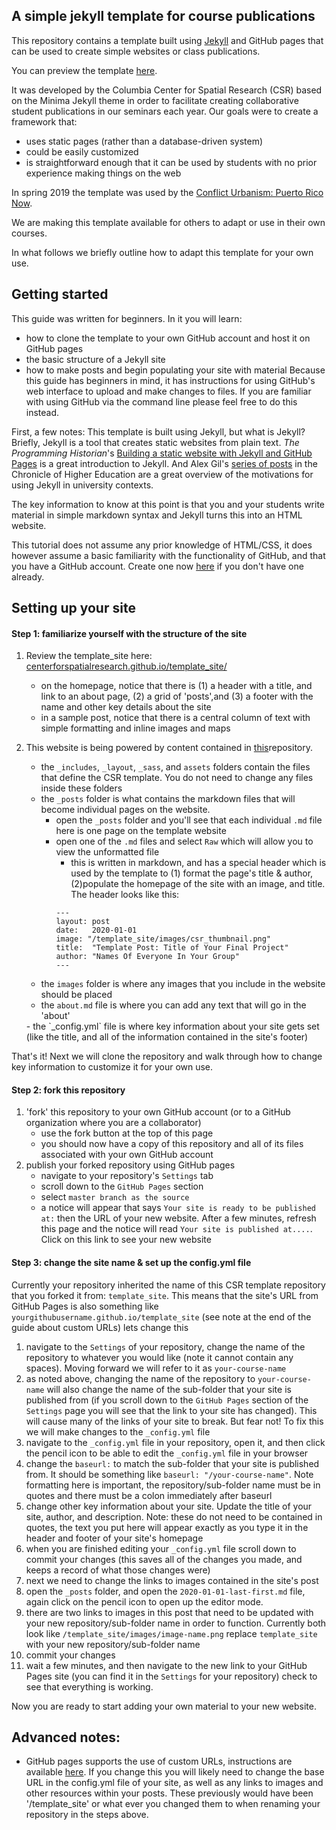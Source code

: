 ## A simple jekyll template for course publications

This repository contains a template built using [Jekyll](https://jekyllrb.com/) and GitHub pages that can be used to create simple websites or class publications.

You can preview the template [here](https://centerforspatialresearch.GitHub.io/template_site/).

It was developed by the Columbia Center for Spatial Research (CSR) based on the Minima Jekyll theme in order to facilitate creating collaborative student publications in our seminars each year. Our goals were to create a framework that:
- uses static pages (rather than a database-driven system)
- could be easily customized
- is straightforward enough that it can be used by students with no prior experience making things on the web

In spring 2019 the template was used by the [Conflict Urbanism: Puerto Rico Now](puerto-rico-now.c4sr.columbia.edu/).

We are making this template available for others to adapt or use in their own courses.

In what follows we briefly outline how to adapt this template for your own use.

## Getting started

This guide was written for beginners. In it you will learn:
- how to clone the template to your own GitHub account and host it on GitHub pages
- the basic structure of a Jekyll site
- how to make posts and begin populating your site with material
Because this guide has beginners in mind, it has instructions for using GitHub's web interface to upload and make changes to files. If you are familiar with using GitHub via the command line please feel free to do this instead.

First, a few notes:
This template is built using Jekyll, but what is Jekyll? Briefly, Jekyll is a tool that creates static websites from plain text. *The Programming Historian*'s [Building a static website with Jekyll and GitHub Pages](http://programminghistorian.org/lessons/building-static-sites-with-jekyll-GitHub-pages) is a great introduction to Jekyll. And Alex Gil's [series of posts](https://www.chronicle.com/blogs/profhacker/jekyll1/60913) in the Chronicle of Higher Education are a great overview of the motivations for using Jekyll in university contexts.

The key information to know at this point is that you and your students write material in simple markdown syntax and Jekyll turns this into an HTML website.

This tutorial does not assume any prior knowledge of HTML/CSS, it does however assume a basic familiarity with the functionality of GitHub, and that you have a GitHub account. Create one now [here](https://GitHub.com/) if you don't have one already.  

## Setting up your site

#### Step 1: familiarize yourself with the structure of the site
1. Review the template_site here: [centerforspatialresearch.github.io/template_site/](https://centerforspatialresearch.github.io/template_site/)
    - on the homepage, notice that there is (1) a header with a title, and link to an about page, (2) a grid of 'posts',and (3) a footer with the name and other key details about the site
    - in a sample post, notice that there is a central column of text with simple formatting and inline images and maps
2. This website is being powered by content contained in [this](https://github.com/CenterForSpatialResearch/template_site)repository.

    - the `_includes`, `_layout`, `_sass`, and `assets` folders contain the files that define the CSR template. You do not need to change any files inside these folders
    - the `_posts` folder is what contains the markdown files that will become individual pages on the website.
      - open the `_posts` folder and you'll see that each individual `.md` file here is one page on the template website
      - open one of the `.md` files and select `Raw` which will allow you to view the unformatted file
          - this is written in markdown, and has a special header which is used by the template to (1) format the page's title & author, (2)populate the homepage of the site with an image, and title. The header looks like this:
          ```
          ---
          layout: post
          date:   2020-01-01
          image: "/template_site/images/csr_thumbnail.png"
          title:  "Template Post: Title of Your Final Project"
          author: "Names Of Everyone In Your Group"
          ---

          ```
    - the `images` folder is where any images that you include in the website should be placed
    - the `about.md` file is where you can add any text that will go in the 'about'
    <div class="page-break"></div>
    - the `_config.yml` file is where key information about your site gets set (like the title, and all of the information contained in the site's footer)

That's it! Next we will clone the repository and walk through how to change key information to customize it for your own use.

#### Step 2: fork this repository
1. 'fork' this repository to your own GitHub account (or to a GitHub organization where you are a collaborator)
    - use the fork button at the top of this page
    - you should now have a copy of this repository and all of its files associated with your own GitHub account
2. publish your forked repository using GitHub pages
    - navigate to your repository's `Settings` tab
    - scroll down to the `GitHub Pages` section
    - select `master branch as the source`
    - a notice will appear that says `Your site is ready to be published at:` then the URL of your new website. After a few minutes, refresh this page and the notice will read `Your site is published at....`. Click on this link to see your new website

#### Step 3: change the site name & set up the config.yml file
Currently your repository inherited the name of this CSR template repository that you forked it from: `template_site`. This means that the site's URL from GitHub Pages is also something like `yourgithubusername.github.io/template_site` (see note at the end of the guide about custom URLs) lets change this
1. navigate to the `Settings` of your repository, change the name of the repository to whatever you would like (note it cannot contain any spaces). Moving forward we will refer to it as `your-course-name`
2. as noted above, changing the name of the repository to `your-course-name` will also change the name of the sub-folder that your site is published from (if you scroll down to the `GitHub Pages` section of the `Settings` page you will see that the link to your site has changed). This will cause many of the links of your site to break. But fear not! To fix this we will make changes to the `_config.yml` file
3. navigate to the `_config.yml` file in your repository, open it, and then click the pencil icon to be able to edit the `_config.yml` file in your browser
4. change the `baseurl:` to match the sub-folder that your site is published from. It should be something like `baseurl: "/your-course-name"`. Note formatting here is important, the repository/sub-folder name must be in quotes and there must be a colon immediately after baseurl
5. change other key information about your site. Update the title of your site, author, and description. Note: these do not need to be contained in quotes, the text you put here will appear exactly as you type it in the header and footer of your site's homepage
6. when you are finished editing your `_config.yml` file scroll down to commit your changes (this saves all of the changes you made, and keeps a record of what those changes were)
7. next we need to change the links to images contained in the site's post
8. open the `_posts` folder, and open the `2020-01-01-last-first.md` file, again click on the pencil icon to open up the editor mode.
9. there are two links to images in this post that need to be updated with your new repository/sub-folder name in order to function. Currently both look like `/template_site/images/image-name.png` replace `template_site` with your new repository/sub-folder name
10. commit your changes
11. wait a few minutes, and then navigate to the new link to your GitHub Pages site (you can find it in the `Settings` for your repository) check to see that everything is working.

Now you are ready to start adding your own material to your new website.




## Advanced notes:
- GitHub pages supports the use of custom URLs, instructions are available [here](https://help.GitHub.com/en/GitHub/working-with-GitHub-pages/configuring-a-custom-domain-for-your-GitHub-pages-site). If you change this you will likely need to change the base URL in the config.yml file of your site, as well as any links to images and other resources within your posts. These previously would have been '/template_site' or what ever you changed them to when renaming your repository in the steps above.
